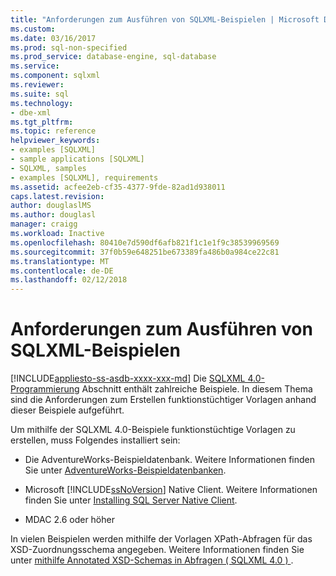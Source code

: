 ```yaml
---
title: "Anforderungen zum Ausführen von SQLXML-Beispielen | Microsoft Docs"
ms.custom: 
ms.date: 03/16/2017
ms.prod: sql-non-specified
ms.prod_service: database-engine, sql-database
ms.service: 
ms.component: sqlxml
ms.reviewer: 
ms.suite: sql
ms.technology:
- dbe-xml
ms.tgt_pltfrm: 
ms.topic: reference
helpviewer_keywords:
- examples [SQLXML]
- sample applications [SQLXML]
- SQLXML, samples
- examples [SQLXML], requirements
ms.assetid: acfee2eb-cf35-4377-9fde-82ad1d938011
caps.latest.revision: 
author: douglaslMS
ms.author: douglasl
manager: craigg
ms.workload: Inactive
ms.openlocfilehash: 80410e7d590df6afb821f1c1e1f9c38539969569
ms.sourcegitcommit: 37f0b59e648251be673389fa486b0a984ce22c81
ms.translationtype: MT
ms.contentlocale: de-DE
ms.lasthandoff: 02/12/2018
---
```

# <a name="requirements-for-running-sqlxml-examples"></a>Anforderungen zum Ausführen von SQLXML-Beispielen
[!INCLUDE[appliesto-ss-asdb-xxxx-xxx-md](../../includes/appliesto-ss-asdb-xxxx-xxx-md.md)]
Die [SQLXML 4.0-Programmierung](../../relational-databases/sqlxml/sqlxml-4-0-programming-concepts.md) Abschnitt enthält zahlreiche Beispiele. In diesem Thema sind die Anforderungen zum Erstellen funktionstüchtiger Vorlagen anhand dieser Beispiele aufgeführt.  
  
 Um mithilfe der SQLXML 4.0-Beispiele funktionstüchtige Vorlagen zu erstellen, muss Folgendes installiert sein:  
  
-   Die AdventureWorks-Beispieldatenbank. Weitere Informationen finden Sie unter [AdventureWorks-Beispieldatenbanken](http://msftdbprodsamples.codeplex.com/).  
  
-   Microsoft [!INCLUDE[ssNoVersion](../../includes/ssnoversion-md.md)] Native Client. Weitere Informationen finden Sie unter [Installing SQL Server Native Client](../../relational-databases/native-client/applications/installing-sql-server-native-client.md).  
  
-   MDAC 2.6 oder höher  
  
 In vielen Beispielen werden mithilfe der Vorlagen XPath-Abfragen für das XSD-Zuordnungsschema angegeben. Weitere Informationen finden Sie unter [mithilfe Annotated XSD-Schemas in Abfragen &#40; SQLXML 4.0 &#41; ](../../relational-databases/sqlxml/annotated-xsd-schemas/using-annotated-xsd-schemas-in-queries-sqlxml-4-0.md).  
  
  
